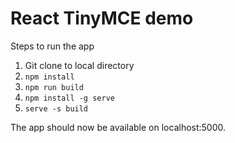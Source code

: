 # React TinyMCE demo
Steps to run the app
1. Git clone to local directory
1. `npm install`
1. `npm run build`
1. `npm install -g serve`
1. `serve -s build`

The app should now be available on localhost:5000.
